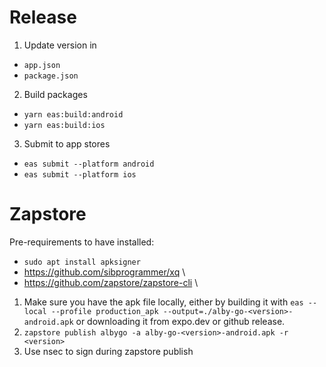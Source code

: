 # Release 

1. Update version in 
 - `app.json`
 - `package.json`

2. Build packages
 - `yarn eas:build:android`
 - `yarn eas:build:ios`

3. Submit to app stores
 - `eas submit --platform android`
 - `eas submit --platform ios`

# Zapstore

Pre-requirements to have installed:
- `sudo apt install apksigner`
- https://github.com/sibprogrammer/xq \
- https://github.com/zapstore/zapstore-cli \

1. Make sure you have the apk file locally, either by building it with `eas --local --profile production_apk --output=./alby-go-<version>-android.apk` or downloading it from expo.dev or github release.
2. `zapstore publish albygo -a alby-go-<version>-android.apk -r <version>`
3. Use nsec to sign during zapstore publish

